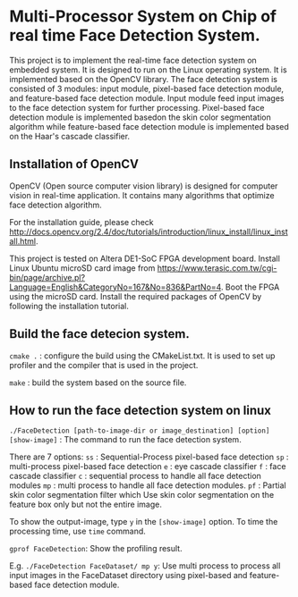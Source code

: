 # Multi-Processor System on Chip of real time Face Detection System.
This project is to implement the real-time face detection system on embedded system. It is designed to run on the Linux operating system. It is implemented based on the OpenCV library. The face detection system is consisted of 3 modules: input module, pixel-based face detection module, and feature-based face detection module. Input module feed input images to the face detection system for further processing. Pixel-based face detection module is implemented basedon the skin color segmentation algorithm while feature-based face detection module is implemented based on the Haar's cascade classifier.

## Installation of OpenCV
OpenCV (Open source computer vision library) is designed for computer vision in real-time application. It contains many algorithms that optimize face detection algorithm.

For the installation guide, please check http://docs.opencv.org/2.4/doc/tutorials/introduction/linux_install/linux_install.html.

This project is tested on Altera DE1-SoC FPGA development board. Install Linux Ubuntu microSD card image from https://www.terasic.com.tw/cgi-bin/page/archive.pl?Language=English&CategoryNo=167&No=836&PartNo=4. Boot the FPGA using the microSD card. Install the required packages of OpenCV by following the installation tutorial. 

## Build the face detecion system.
`cmake .` : configure the build using the CMakeList.txt. It is used to set up profiler and the compiler that is used in the project.

`make` : build the system based on the source file.

## How to run the face detection system on linux
`./FaceDetection [path-to-image-dir or image_destination] [option] [show-image]` : The command to run the face detection system.

There are 7 options:
`ss` : Sequential-Process pixel-based face detection
`sp` : multi-process pixel-based face detection
`e` : eye cascade classifier
`f` : face cascade classifier
`c` : sequential process to handle all face detection modules
`mp` : multi process to handle all face detection modules.
`pf` : Partial skin color segmentation filter which Use skin color segmentation on the feature box only but not the entire image.

To show the output-image, type `y` in the `[show-image]` option.
To time the processing time, use `time` command.

`gprof FaceDetection`: Show the profiling result.

E.g. `./FaceDetection FaceDataset/ mp y`: Use multi process to process all input images in the FaceDataset directory using pixel-based and feature-based face detection module.
